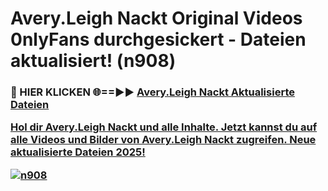 # Avery.Leigh Nackt Original Videos 0nlyFans durchgesickert - Dateien aktualisiert! (n908)

<h3>🔴 HIER KLICKEN 🌐==►► <a href="https://tinyurl.com/h6vf6nb8" rel="nofollow">Avery.Leigh Nackt Aktualisierte Dateien

Hol dir Avery.Leigh Nackt und alle Inhalte. Jetzt kannst du auf alle Videos und Bilder von Avery.Leigh Nackt zugreifen. Neue aktualisierte Dateien 2025!

[![n908](https://i.imgur.com/sD4kR3V.gif)](https://tinyurl.com/h6vf6nb8)
